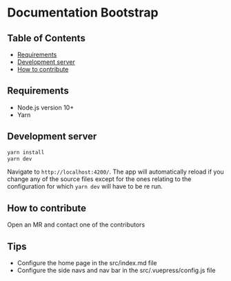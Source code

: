 # Documentation Bootstrap

## Table of Contents
  - [Requirements](#requirements)
  - [Development server](#development-server)
  - [How to contribute](#how-to-contribute)

## Requirements
* Node.js version 10+
* Yarn

## Development server
```sh
yarn install
yarn dev
```
Navigate to `http://localhost:4200/`. The app will automatically reload if you change any of the source files except for the ones relating to the configuration for which `yarn dev` will have to be re run.

## How to contribute
Open an MR and contact one of the contributors

## Tips

- Configure the home page in the src/index.md file
- Configure the side navs and nav bar in the src/.vuepress/config.js file